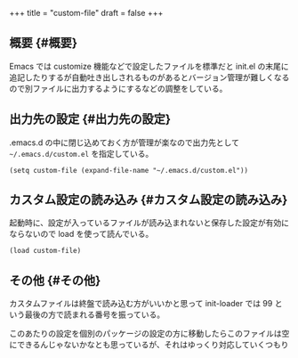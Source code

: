 +++
title = "custom-file"
draft = false
+++

## 概要 {#概要}

Emacs では customize 機能などで設定したファイルを標準だと init.el の末尾に追記したりするが自動吐き出しされるものがあるとバージョン管理が難しくなるので別ファイルに出力するようにするなどの調整をしている。


## 出力先の設定 {#出力先の設定}

.emacs.d の中に閉じ込めておく方が管理が楽なので出力先として `~/.emacs.d/custom.el` を指定している。

```emacs-lisp
(setq custom-file (expand-file-name "~/.emacs.d/custom.el"))
```


## カスタム設定の読み込み {#カスタム設定の読み込み}

起動時に、設定が入っているファイルが読み込まれないと保存した設定が有効にならないので load を使って読んでいる。

```emacs-lisp
(load custom-file)
```


## その他 {#その他}

カスタムファイルは終盤で読み込む方がいいかと思って
init-loader では 99 という最後の方で読まれる番号を振っている。

このあたりの設定を個別のパッケージの設定の方に移動したらこのファイルは空にできるんじゃないかなとも思っているが、それはゆっくり対応していくつもり
